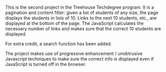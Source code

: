 This is the second project in the Treehouse Techdegree program. It is a pagination and content filter: given a list of students of any size, the page displays the students in lists of 10. Links to the next 10 students, etc., are displayed at the bottom of the page. The JavaScript calculates the necessary number of links and makes sure that the correct 10 students are displayed.

For extra credit, a search function has been added. 

The project makes use of progressive enhancement / unobtrusive Javascript techniques to make sure the correct info is displayed even if JavaScript is turned off in the browser.
